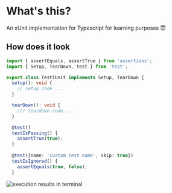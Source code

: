 # What's this?

An xUnit implementation for Typescript for learning purposes 😇

## How does it look

```typescript
import { assertEquals, assertTrue } from 'assertions';
import { Setup, TearDown, test } from 'test';

export class TestTUnit implements Setup, TearDown {
  setup(): void {
    // setup code ...
  }

  tearDown(): void {
    /// teardown code ...
  }

  @test()
  testIsPassing() {
    assertTrue(true);
  }
  
  @test({name: 'custom test name', skip: true})
  testIsIgnored() {
    assertEquals(true, false);
  }
```

![execution results in terminal](https://raw.githubusercontent.com/kreatemore/tunit/master/screenshot.png)
